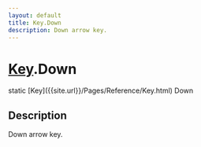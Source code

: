 ```yaml
---
layout: default
title: Key.Down
description: Down arrow key.
---
```

# [Key]({{site.url}}/Pages/Reference/Key.html).Down

<div class='signature' markdown='1'>
static [Key]({{site.url}}/Pages/Reference/Key.html) Down
</div>

## Description
Down arrow key.


